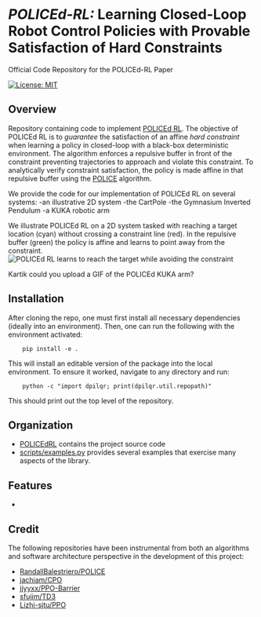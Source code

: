 # *POLICEd-RL:* Learning Closed-Loop Robot Control Policies with Provable Satisfaction of Hard Constraints
Official Code Repository for the POLICEd-RL Paper

 [![License: MIT](https://img.shields.io/badge/License-MIT-yellow.svg)](https://opensource.org/licenses/MIT)

## Overview
Repository containing code to implement [POLICEd RL](https://arxiv.org/pdf/2403.13297.pdf).
The objective of POLICEd RL is to *guarantee* the satisfaction of an affine *hard constraint*
when learning a policy in closed-loop with a black-box deterministic environment.
The algorithm enforces a repulsive buffer in front of the constraint preventing trajectories to approach and violate this constraint.
To analytically verify constraint satisfaction, the policy is made affine in that repulsive buffer using the [POLICE](https://arxiv.org/pdf/2211.01340.pdf) algorithm.

We provide the code for our implementation of POLICEd RL on several systems:
-an illustrative 2D system
-the CartPole
-the Gymnasium Inverted Pendulum
-a KUKA robotic arm

We illustrate POLICEd RL on a 2D system tasked with reaching a target location (cyan) without crossing a constraint line (red).
In the repulsive buffer (green) the policy is affine and learns to point away from the constraint.
![POLICEd RL learns to reach the target while avoiding the constraint](media/POLICEd_2D.gif)


Kartik could you upload a GIF of the POLICEd KUKA arm?


## Installation

 After cloning the repo, one must first install all necessary dependencies (ideally
 into an environment). Then, one can run the following with the environment activated:

        pip install -e .

 This will install an editable version of the package into the local environment. To
 ensure it worked, navigate to any directory and run:

	    python -c "import dpilqr; print(dpilqr.util.repopath)"

 This should print out the top level of the repository.


## Organization
- [POLICEdRL](POLICEdRL) contains the project source code
- [scripts/examples.py](run/examples.py) provides several examples that exercise many
  aspects of the library.


## Features
* 


## Credit
The following repositories have been instrumental from both an algorithms and
software architecture perspective in the development of this project:
- [RandallBalestriero/POLICE](https://github.com/RandallBalestriero/POLICE)
- [jachiam/CPO](https://github.com/jachiam/cpo)
- [jjyyxx/PPO-Barrier](https://github.com/jjyyxx/srlnbc)
- [sfujim/TD3](https://github.com/sfujim/TD3)
- [Lizhi-sjtu/PPO](https://github.com/Lizhi-sjtu/DRL-code-pytorch/tree/main/5.PPO-continuous)
